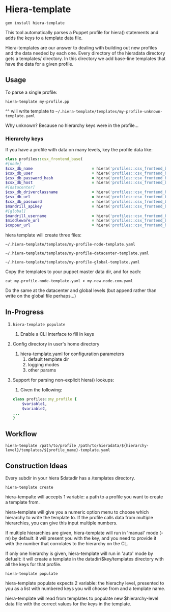 # Hiera-template

```gem install hiera-template```

This tool automatically parses a Puppet profile for hiera() statements and adds the keys to a template data file. 

Hiera-templates are our answer to dealing with building out new profiles and the data needed by each one. Every directory of the hieradata directory gets a templates/ directory. In this directory we add base-line templates that have the data for a given profile. 

## Usage
To parse a single profile:

```hiera-template my-profile.pp```

^^ will write template to ```~/.hiera-template/templates/my-profile-unknown-template.yaml```

Why unknown? Because no hierarchy keys were in the profile...

### Hierarchy keys
If you have a profile with data on many levels, key the profile data like:

```ruby
class profiles::csx_frontend_base(
#[node]
$csx_db_name                          = hiera('profiles::csx_frontend_base::csx_db_name'),
$csx_db_user                          = hiera('profiles::csx_frontend_base::csx_db_user'),
$csx_db_password_hash                 = hiera('profiles::csx_frontend_base::csx_db_password_hash'),
$csx_db_host                          = hiera('profiles::csx_frontend_base::csx_db_host'),
#[datacenter]
$csx_db_driverclassname               = hiera('profiles::csx_frontend_base::csx_db_driverclassname'),
$csx_db_url                           = hiera('profiles::csx_frontend_base::csx_db_url'),
$csx_db_password                      = hiera('profiles::csx_frontend_base::csx_db_password'),
$mandrill_apikey                      = hiera('profiles::csx_frontend_base::mandrill_apikey'),
#[global]
$mandrill_username                    = hiera('profiles::csx_frontend_base::mandrill_username'),
$middleware_url                       = hiera('profiles::csx_frontend_base::middleware_url'),
$copper_url                           = hiera('profiles::csx_frontend_base::copper_url'),
```

hiera template will create three files:

```~/.hiera-template/templates/my-profile-node-template.yaml```

```~/.hiera-template/templates/my-profile-datacenter-template.yaml```

```~/.hiera-template/templates/my-profile-global-template.yaml```

Copy the templates to your puppet master data dir, and for each: 

```cat my-profile-node-template.yaml > my.new.node.com.yaml```

Do the same at the datacenter and global levels (but append rather than write on the global file perhaps...)

## In-Progress

1. ```hiera-template populate```
	1. Enable a CLI interface to fill in keys
1. Config directory in user's home directory
	1. hiera-template.yaml for configuration parameters
		1. default template dir
		1. logging modes
		1. other params
1. Support for parsing non-explicit hiera() lookups:
	1. Given the following:
	
	```ruby
	class profiles::my_profile {
		$variable1,
		$variable2,
	...
	}
	```
	
	
## Workflow
```hiera-template /path/to/profile /path/to/hieradata/${hierarchy-level}/templates/${profile_name}-template.yaml```

## Construction Ideas 
Every subdir in your hiera $datadir has a /templates directory. 

```hiera-template create```

hiera-tempalte will accepts 1 variable: a path to a profile you want to create a template from. 

hiera-template will give you a numeric option menu to choose which hierarchy to write the template to. If the profile calls data from multiple hierarchies, you can give this input multiple numbers. 


If multiple hierarchies are given, hiera-template will run in 'manual' mode (-m) by default: it will present you with the key, and you need to provide it with the number that corrolates to the hierarchy on the CL. 

If only one hierarchy is given, hiera-template will run in 'auto' mode by defualt: it will create a template in the datadir/$key/templates directory with all the keys for that profile. 

```hiera-template populate```

hiera-template populate expects 2 variable: the hierachy level, presented to you as a list with numbered keys you will choose from and a template name.  

hiera-template will read from templates to populate new $hierarchy-level data file with the correct values for the keys in the template.


